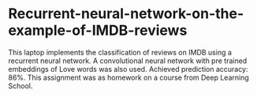 # Recurrent-neural-network-on-the-example-of-IMDB-reviews
This laptop implements the classification of reviews on IMDB using a recurrent neural network. A convolutional neural network with pre trained embeddings of Love words was also used. Achieved prediction accuracy: 86%.  This assignment was as homework on a course from Deep Learning School.
